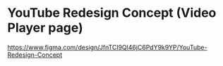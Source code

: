 # YouTube Redesign Concept (Video Player page)

https://www.figma.com/design/JfnTCl9Ql46jC6PdY9k9YP/YouTube-Redesign-Concept